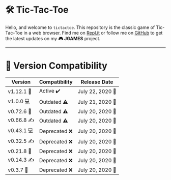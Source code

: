 # 🛠 Tic-Tac-Toe
Hello, and welcome to `tictactoe`. This repository is the classic game of Tic-Tac-Toe in a web browser. Find me on [Repl.it](https://repl.it/users/@JacksonPhilips) or follow me on [GitHub](https://github.com/jacko-dev) to get the latest updates on my **🎮 JGAMES** project.
___
# 🔗 Version Compatibility
Version | Compatibility | Release Date
------------ | ------------- | --------------
v1.12.1 🐜| Active ✔️ | July 22, 2020 📅
v1.0.0 💻| Outdated ⚠️ | July 21, 2020 📅
v0.72.6 📝| Outdated ⚠️ | July 20, 2020 📅
v0.66.8 ✍️| Outdated ⚠️ | July 20, 2020 📅
v0.43.1 💻| Deprecated ❌ | July 20, 2020 📅
v0.32.5 ✍️| Deprecated ❌ | July 20, 2020 📅
v0.21.8 📝| Deprecated ❌ | July 20, 2020 📅
v0.14.3 ✍️| Deprecated ❌ | July 20, 2020 📅
v0.3.7 📝| Deprecated ❌ | July 20, 2020 📅
